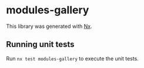 # modules-gallery

This library was generated with [Nx](https://nx.dev).

## Running unit tests

Run `nx test modules-gallery` to execute the unit tests.
